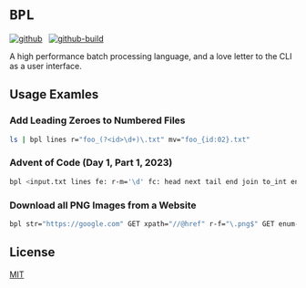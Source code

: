 # `BPL`

[![github]](https://github.com/cmrschwarz/scrr)&ensp;
[![github-build]](https://github.com/cmrschwarz/scrr/actions/workflows/ci.yml)&ensp;

[github]: https://img.shields.io/badge/cmrschwarz/scrr-8da0cb?&labelColor=555555&logo=github
[github-build]: https://github.com/cmrschwarz/scrr/actions/workflows/ci.yml/badge.svg
[github-build-shields]: https://img.shields.io/github/actions/workflow/status/cmrschwarz/scrr/ci.yml?branch=main&logo=github

A high performance batch processing language,
and a love letter to the CLI as a user interface.


## Usage Examles

### Add Leading Zeroes to Numbered Files

```bash
ls | bpl lines r="foo_(?<id>\d+)\.txt" mv="foo_{id:02}.txt"
```

### Advent of Code (Day 1, Part 1, 2023)
```bash
bpl <input.txt lines fe: r-m='\d' fc: head next tail end join to_int end sum
```

### Download all PNG Images from a Website
```bash
bpl str="https://google.com" GET xpath="//@href" r-f="\.png$" GET enum-n write="{:02}.png"
```

## License
[MIT](./LICENSE)
